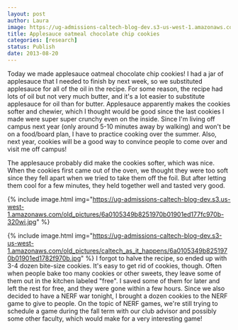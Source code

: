 ```yaml
---
layout: post
author: Laura
image: https://ug-admissions-caltech-blog-dev.s3-us-west-1.amazonaws.com/old_pictures/caltech_as_it_happens/6a0105349b8251970b019104c7658e970c.jpg
title: Applesauce oatmeal chocolate chip cookies 
categories: [research]
status: Publish
date: 2013-08-20
---
```



Today we made applesauce oatmeal chocolate chip cookies! I had a jar of applesauce that I needed to finish by next week, so we substituted applesauce for all of the oil in the recipe. For some reason, the recipe had lots of oil but not very much butter, and it's a lot easier to substitute applesauce for oil than for butter. Applesauce apparently makes the cookies softer and chewier, which I thought would be good since the last cookies I made were super super crunchy even on the inside. Since I'm living off campus next year (only around 5-10 minutes away by walking) and won't be on a food/board plan, I have to practice cooking over the summer. Also, next year, cookies will be a good way to convince people to come over and visit me off campus!

The applesauce probably did make the cookies softer, which was nice. When the cookies first came out 
of the oven, we thought they were too soft since they fell apart when we 
tried to take them off the foil. But after letting them cool for a few 
minutes, they held together well and tasted very good.


{% include image.html img="https://ug-admissions-caltech-blog-dev.s3.us-west-1.amazonaws.com/old_pictures/6a0105349b8251970b01901ed177fc970b-320wi.jpg" %}


{% include image.html img="https://ug-admissions-caltech-blog-dev.s3-us-west-1.amazonaws.com/old_pictures/caltech_as_it_happens/6a0105349b8251970b01901ed1782f970b.jpg" %}
I forgot to halve the recipe, so ended up with 3-4 dozen bite-size 
cookies. It's easy to get rid of cookies, though. Often when people bake
 too many cookies or other sweets, they leave some of them out in the 
kitchen labeled "free". I saved some of them for later and left the rest
 for free, and they were gone within a few hours. Since we also decided to have a NERF war tonight, I brought a dozen cookies to the NERF game to 
give to people. On the topic of NERF games, we're still trying to schedule a game during the fall term with our club advisor and possibly some other faculty, which would make for a very interesting game!

